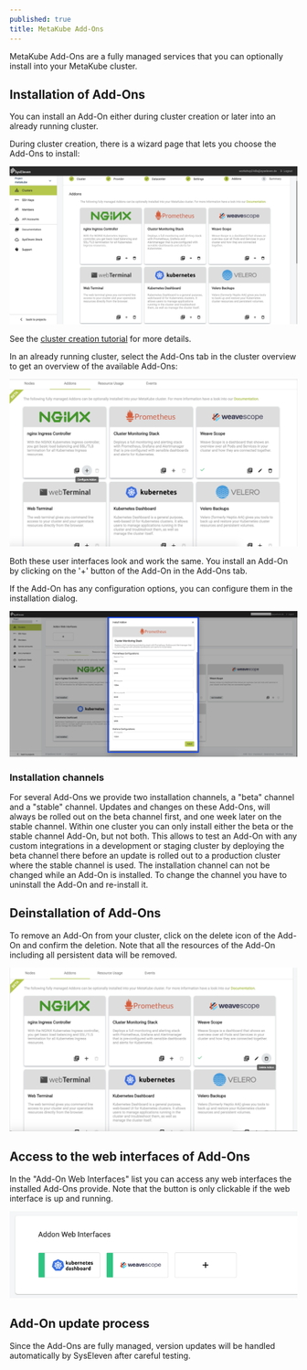 ```yaml
---
published: true
title: MetaKube Add-Ons
---
```


MetaKube Add-Ons are a fully managed services that you can optionally install into your MetaKube cluster.

## Installation of Add-Ons

You can install an Add-On either during cluster creation or later into an already running cluster.

During cluster creation, there is a wizard page that lets you choose the Add-Ons to install:

![Install Add-On during cluster creation](../04.tutorials/02.create-a-cluster/image_cluster-settings_04.png)

See the [cluster creation tutorial](../04.tutorials/02.create-a-cluster/default.en.md) for more details.

In an already running cluster, select the Add-Ons tab in the cluster overview to get an overview of the available Add-Ons:

![Install Add-On into a runnin cluster](install-addon.png)

Both these user interfaces look and work the same. You install an Add-On by clicking on the '+' button of the Add-On in the Add-Ons tab.

If the Add-On has any configuration options, you can configure them in the installation dialog.

![Configure Add-On](addon-config.png)

### Installation channels

For several Add-Ons we provide two installation channels, a "beta" channel and a "stable" channel. Updates and changes on these Add-Ons, will always be rolled out on the beta channel first, and one week later on the stable channel. Within one cluster you can only install either the beta or the stable channel Add-On, but not both. This allows to test an Add-On with any custom integrations in a development or staging cluster by deploying the beta channel there before an update is rolled out to a production cluster where the stable channel is used. The installation channel can not be changed while an Add-On is installed. To change the channel you have to uninstall the Add-On and re-install it.

## Deinstallation of Add-Ons

To remove an Add-On from your cluster, click on the delete icon of the Add-On and confirm the deletion. Note that all the resources of the Add-On including all persistent data will be removed.

![Deinstall Add-On](delete-addon.png)

## Access to the web interfaces of Add-Ons

In the "Add-On Web Interfaces" list you can access any web interfaces the installed Add-Ons provide. Note that the button is only clickable if the web interface is up and running.

![Web interfaces](web-interfaces.png)

## Add-On update process

Since the Add-Ons are fully managed, version updates will be handled automatically by SysEleven after careful testing.
